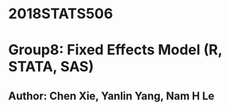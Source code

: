 # 2018STATS506
# Group8: Fixed Effects Model (R, STATA, SAS)

## Author: Chen Xie, Yanlin Yang, Nam H Le
